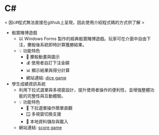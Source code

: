 # C#

< 因c#程式無法直接在github上呈現，因此使用介紹程式碼的方式供了解 >

- 骰寶賭博遊戲
  - 以 Windows Forms 製作的經典骰寶賭博遊戲。玩家可在介面中自由下注，擲骰後系統即時計算獲勝結果。
  - 💡 功能特色
    - 🎲 擲骰動畫與圖示
    - 💰 使用者自訂下注金額
    - 📊 顯示結果與得分計算
    - 網站連結: [dice game](https://github.com/WenYu-HSU/C_sharp/blob/main/dice.md)
- 學生成績資訊系統
  - 利用下拉式選單與多視窗設計，提升使用者操作的便利性，並增強整體功能的完整性與互動體驗。
  - 💡 功能特色
    - 🔽 下拉選單操作簡單直觀
    - 🪟 多視窗切換支援
    - 💾 本地資料儲存與載入
  - 網站連結: [score game](https://github.com/WenYu-HSU/C_sharp/blob/main/score.md)
